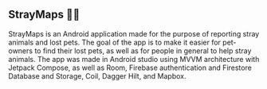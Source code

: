 <h2>
  StrayMaps 🐶🐱
</h2>


StrayMaps is an Android application made for the purpose of reporting stray animals and lost pets. The goal of the app is to make it easier for pet-owners to find their lost pets, as well as for people in general to help stray animals. The app was made in Android studio using MVVM architecture with Jetpack Compose, as well as Room, Firebase authentication and Firestore Database and Storage, Coil, Dagger Hilt, and Mapbox.
